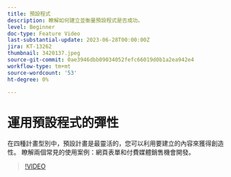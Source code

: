 ```yaml
---
title: 預設程式
description: 瞭解如何建立並衡量預設程式是否成功。
level: Beginner
doc-type: Feature Video
last-substantial-update: 2023-06-28T00:00:00Z
jira: KT-13262
thumbnail: 3420137.jpeg
source-git-commit: 0ae3946dbb09034052fefc66019d0b1a2ea942e4
workflow-type: tm+mt
source-wordcount: '53'
ht-degree: 0%

---
```



# 運用預設程式的彈性


在四種計畫型別中，預設計畫是最靈活的，您可以利用要建立的內容來獲得創造性。
瞭解兩個常見的使用案例：網頁表單和付費媒體銷售機會開發。

>[!VIDEO](https://video.tv.adobe.com/v/3420137?learn=on)

